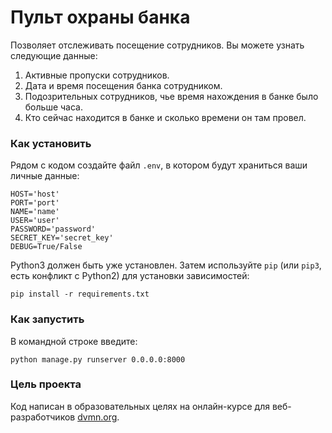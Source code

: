 # Пульт охраны банка
Позволяет отслеживать посещение сотрудников. 
Вы можете узнать следующие данные:
1) Активные пропуски сотрудников.
2) Дата  и время посещения банка сотрудником.
3) Подозрительных сотрудников, чье время нахождения в банке было больше часа.
4) Кто сейчас находится в банке и сколько времени он там провел.

### Как установить
Рядом с кодом создайте файл `.env`, в котором будут храниться ваши личные данные:
```
HOST='host'
PORT='port'
NAME='name'
USER='user'
PASSWORD='password'
SECRET_KEY='secret_key'
DEBUG=True/False
```
Python3 должен быть уже установлен. Затем используйте `pip` (или `pip3`, есть
конфликт с Python2) для установки зависимостей:

```
pip install -r requirements.txt
```
### Как запустить
В командной строке введите:
```
python manage.py runserver 0.0.0.0:8000
```

### Цель проекта

Код написан в образовательных целях на онлайн-курсе для веб-разработчиков [dvmn.org](https://dvmn.org/).
